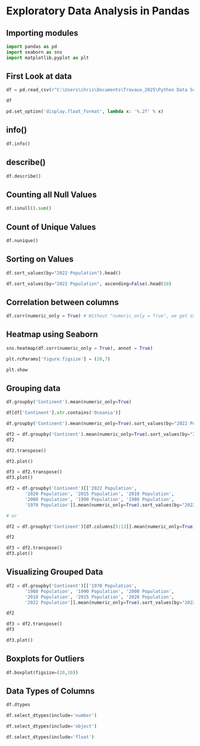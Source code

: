 # Exploratory Data Analysis in Pandas

## Importing modules
```python
import pandas as pd
import seaborn as sns
import matplotlib.pyplot as plt
```

## First Look at data

```python
df = pd.read_csv(r"C:\Users\chris\Documents\Travaux_2025\Python Data Science\EDA\world_population.csv")

df
```

```python
pd.set_option('display.float_format', lambda x: '%.2f' % x)
```

## info()

```python
df.info()
```

## describe()

```python
df.describe()
```

## Counting all Null Values

```python
df.isnull().sum()
```

## Count of Unique Values

```python
df.nunique()
```

## Sorting on Values

```python
df.sort_values(by="2022 Population").head()
```

```python
df.sort_values(by="2022 Population", ascending=False).head(10)
```

## Correlation between columns

```python
df.corr(numeric_only = True) # Without "numeric_only = True", we get ValueError: could not convert string to float: 'AFG'
```

## Heatmap using Seaborn

```python
sns.heatmap(df.corr(numeric_only = True), annot = True)

plt.rcParams['figure.figsize'] = (20,7)

plt.show
```

## Grouping data

```python
df.groupby('Continent').mean(numeric_only=True)
```

```python
df[df['Continent'].str.contains('Oceania')]
```

```python
df.groupby('Continent').mean(numeric_only=True).sort_values(by="2022 Population", ascending=False)
```

```python
df2 = df.groupby('Continent').mean(numeric_only=True).sort_values(by="2022 Population", ascending=False)
df2
```

```python
df2.transpose()
```

```python
df2.plot()
```

```python
df3 = df2.transpose()
df3.plot()
```

```python
df2 = df.groupby('Continent')[['2022 Population',
       '2020 Population', '2015 Population', '2010 Population',
       '2000 Population', '1990 Population', '1980 Population',
       '1970 Population']].mean(numeric_only=True).sort_values(by="2022 Population", ascending=False)

# or

df2 = df.groupby('Continent')[df.columns[5:13]].mean(numeric_only=True).sort_values(by="2022 Population", ascending=False)

df2
```

```python
df3 = df2.transpose()
df3.plot()
```

## Visualizing Grouped Data

```python
df2 = df.groupby('Continent')[['1970 Population',
       '1980 Population', '1990 Population', '2000 Population',
       '2010 Population', '2015 Population', '2020 Population',
       '2022 Population']].mean(numeric_only=True).sort_values(by="2022 Population", ascending=False)

df2
```

```python
df3 = df2.transpose()
df3
```

```python
df3.plot()
```

## Boxplots for Outliers

```python
df.boxplot(figsize=(20,10))
```

## Data Types of Columns

```python
df.dtypes
```

```python
df.select_dtypes(include='number')
```

```python
df.select_dtypes(include='object')
```

```python
df.select_dtypes(include='float')
```
